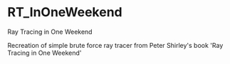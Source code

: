 # RT_InOneWeekend
Ray Tracing in One Weekend

Recreation of simple brute force ray tracer from Peter Shirley's book 'Ray Tracing in One Weekend'